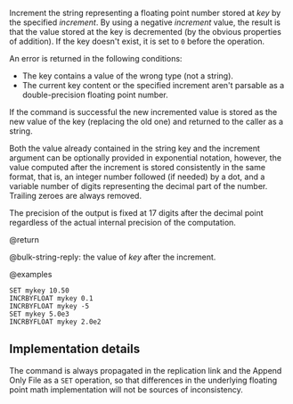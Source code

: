 Increment the string representing a floating point number stored at _key_ by the
specified _increment_.
By using a negative _increment_ value, the result is that the value stored at the key is decremented (by the obvious properties of addition).
If the key doesn't exist, it is set to `0` before the operation.

An error is returned in the following conditions:

* The key contains a value of the wrong type (not a string).
* The current key content or the specified increment aren't parsable as a
  double-precision floating point number.

If the command is successful the new incremented value is stored as the new
value of the key (replacing the old one) and returned to the caller as a
string.

Both the value already contained in the string key and the increment argument
can be optionally provided in exponential notation, however, the value computed
after the increment is stored consistently in the same format, that is, an
integer number followed (if needed) by a dot, and a variable number of digits
representing the decimal part of the number.
Trailing zeroes are always removed.

The precision of the output is fixed at 17 digits after the decimal point
regardless of the actual internal precision of the computation.

@return

@bulk-string-reply: the value of _key_ after the increment.

@examples

```cli
SET mykey 10.50
INCRBYFLOAT mykey 0.1
INCRBYFLOAT mykey -5
SET mykey 5.0e3
INCRBYFLOAT mykey 2.0e2
```

## Implementation details

The command is always propagated in the replication link and the Append Only
File as a `SET` operation, so that differences in the underlying floating point
math implementation will not be sources of inconsistency.
